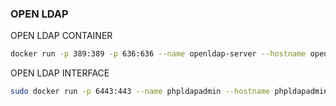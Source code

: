 ### OPEN LDAP

OPEN LDAP CONTAINER
```sh
docker run -p 389:389 -p 636:636 --name openldap-server --hostname openldap-server --restart always --env LDAP_ORGANISATION="DOMAIN" --env LDAP_DOMAIN="domain.local" --env LDAP_ADMIN_PASSWORD="password" --detach osixia/openldap:latest

```

OPEN LDAP INTERFACE
```sh
sudo docker run -p 6443:443 --name phpldapadmin --hostname phpldapadmin --link openldap:rescue --env PHPLDAPADMIN_LDAP_HOSTS=rescue --detach osixia/openldap:latest
```
